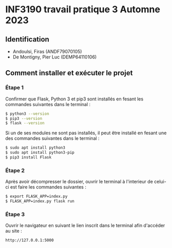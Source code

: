 # INF3190 travail pratique 3 Automne 2023

## Identification

- Andoulsi, Firas (ANDF79070105)
- De Montigny, Pier Luc (DEMP64110106)

## Comment installer et exécuter le projet

### Étape 1
Confirmer que Flask, Python 3 et pip3 sont installés en fesant les commandes suivantes dans le terminal :
```sh
$ python3 --version
$ pip3 --version
$ flask --version
```

Si un de ses modules ne sont pas installés, il peut être installé en fesant une des commandes suivantes dans le terminal :
```sh
$ sudo apt install python3
$ sudo apt install python3-pip
$ pip3 install Flask
```

### Étape 2
Après avoir décompresser le dossier, ouvrir le terminal à l'interieur de celui-ci est faire les commandes suivantes :
```sh
$ export FLASK_APP=index.py
$ FLASK_APP=index.py flask run
```

### Étape 3
Ouvrir le navigateur en suivant le lien inscrit dans le terminal afin d'accéder au site :
```sh
http://127.0.0.1:5000
```